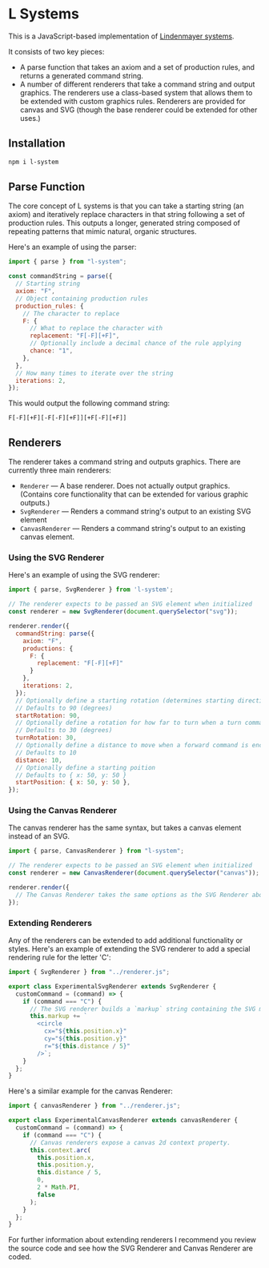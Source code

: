 # L Systems

This is a JavaScript-based implementation of [Lindenmayer systems](https://en.wikipedia.org/wiki/L-system).

It consists of two key pieces:

- A parse function that takes an axiom and a set of production rules, and returns a generated command string.
- A number of different renderers that take a command string and output graphics. The renderers use a class-based system that allows them to be extended with custom graphics rules. Renderers are provided for canvas and SVG (though the base renderer could be extended for other uses.)

## Installation

```zsh
npm i l-system
```

## Parse Function

The core concept of L systems is that you can take a starting string (an axiom) and iteratively replace characters in that string following a set of production rules. This outputs a longer, generated string composed of repeating patterns that mimic natural, organic structures.

Here's an example of using the parser:

```js
import { parse } from "l-system";

const commandString = parse({
  // Starting string
  axiom: "F",
  // Object containing production rules
  production_rules: {
    // The character to replace
    F: {
      // What to replace the character with
      replacement: "F[-F][+F]",
      // Optionally include a decimal chance of the rule applying
      chance: "1",
    },
  },
  // How many times to iterate over the string
  iterations: 2,
});
```

This would output the following command string:

```
F[-F][+F][-F[-F][+F]][+F[-F][+F]]
```

## Renderers

The renderer takes a command string and outputs graphics. There are currently three main renderers:

- `Renderer` — A base renderer. Does not actually output graphics. (Contains core functionality that can be extended for various graphic outputs.)
- `SvgRenderer` — Renders a command string's output to an existing SVG element
- `CanvasRenderer` — Renders a command string's output to an existing canvas element.

### Using the SVG Renderer

Here's an example of using the SVG renderer:

```js
import { parse, SvgRenderer } from 'l-system';

// The renderer expects to be passed an SVG element when initialized
const renderer = new SvgRenderer(document.querySelector("svg"));

renderer.render({
  commandString: parse({
    axiom: "F",
    productions: {
      F: {
        replacement: "F[-F][+F]"
      }
    },
    iterations: 2,
  });
  // Optionally define a starting rotation (determines starting direction)
  // Defaults to 90 (degrees)
  startRotation: 90,
  // Optionally define a rotation for how far to turn when a turn command is encountered
  // Defaults to 30 (degrees)
  turnRotation: 30,
  // Optionally define a distance to move when a forward command is encountered
  // Defaults to 10
  distance: 10,
  // Optionally define a starting poition
  // Defaults to { x: 50, y: 50 }
  startPosition: { x: 50, y: 50 },
});
```

### Using the Canvas Renderer

The canvas renderer has the same syntax, but takes a canvas element instead of an SVG.

```js
import { parse, CanvasRenderer } from "l-system";

// The renderer expects to be passed an SVG element when initialized
const renderer = new CanvasRenderer(document.querySelector("canvas"));

renderer.render({
  // The Canvas Renderer takes the same options as the SVG Renderer above
});
```

### Extending Renderers

Any of the renderers can be extended to add additional functionality or styles. Here's an example of extending the SVG renderer to add a special rendering rule for the letter 'C':

```js
import { SvgRenderer } from "../renderer.js";

export class ExperimentalSvgRenderer extends SvgRenderer {
  customCommand = (command) => {
    if (command === "C") {
      // The SVG renderer builds a `markup` string containing the SVG markup
      this.markup += `
        <circle
          cx="${this.position.x}" 
          cy="${this.position.y}" 
          r="${this.distance / 5}"
        />`;
    }
  };
}
```

Here's a similar example for the canvas Renderer:

```js
import { canvasRenderer } from "../renderer.js";

export class ExperimentalCanvasRenderer extends canvasRenderer {
  customCommand = (command) => {
    if (command === "C") {
      // Canvas renderers expose a canvas 2d context property.
      this.context.arc(
        this.position.x,
        this.position.y,
        this.distance / 5,
        0,
        2 * Math.PI,
        false
      );
    }
  };
}
```

For further information about extending renderers I recommend you review the source code and see how the SVG Renderer and Canvas Renderer are coded.
